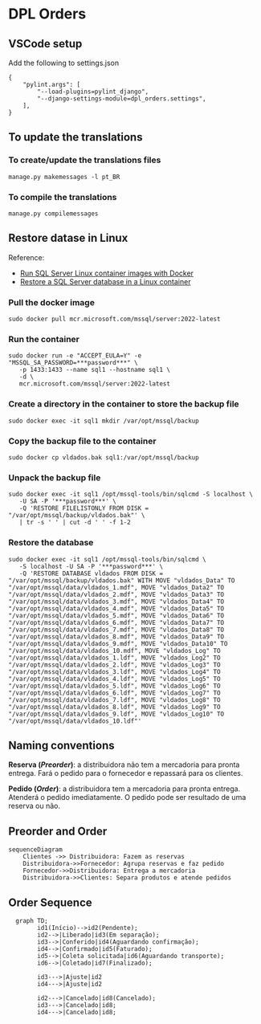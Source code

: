 # DPL Orders

## VSCode setup

Add the following to settings.json

```
{
    "pylint.args": [
        "--load-plugins=pylint_django",
        "--django-settings-module=dpl_orders.settings",
    ],
}
```

## To update the translations

### To create/update the translations files
```
manage.py makemessages -l pt_BR
```

### To compile the translations
```
manage.py compilemessages
```

## Restore datase in Linux

Reference:
* [Run SQL Server Linux container images with Docker](https://learn.microsoft.com/en-us/sql/linux/quickstart-install-connect-docker?view=sql-server-ver16&tabs=cli&pivots=cs1-bash)
* [Restore a SQL Server database in a Linux container](https://learn.microsoft.com/en-us/sql/linux/tutorial-restore-backup-in-sql-server-container?view=sql-server-ver16&tabs=cli)

### Pull the docker image
```
sudo docker pull mcr.microsoft.com/mssql/server:2022-latest
```

### Run the container
```
sudo docker run -e "ACCEPT_EULA=Y" -e "MSSQL_SA_PASSWORD=***password***" \
   -p 1433:1433 --name sql1 --hostname sql1 \
   -d \
   mcr.microsoft.com/mssql/server:2022-latest

```

### Create a directory in the container to store the backup file
```
sudo docker exec -it sql1 mkdir /var/opt/mssql/backup
```

### Copy the backup file to the container
```
sudo docker cp vldados.bak sql1:/var/opt/mssql/backup
```

### Unpack the backup file
```
sudo docker exec -it sql1 /opt/mssql-tools/bin/sqlcmd -S localhost \
   -U SA -P '***password***' \
   -Q 'RESTORE FILELISTONLY FROM DISK = "/var/opt/mssql/backup/vldados.bak"' \
   | tr -s ' ' | cut -d ' ' -f 1-2
```

### Restore the database
```
sudo docker exec -it sql1 /opt/mssql-tools/bin/sqlcmd \
   -S localhost -U SA -P '***password***' \
   -Q 'RESTORE DATABASE vldados FROM DISK = "/var/opt/mssql/backup/vldados.bak" WITH MOVE "vldados_Data" TO "/var/opt/mssql/data/vldados_1.mdf", MOVE "vldados_Data2" TO "/var/opt/mssql/data/vldados_2.mdf", MOVE "vldados_Data3" TO "/var/opt/mssql/data/vldados_3.mdf", MOVE "vldados_Data4" TO "/var/opt/mssql/data/vldados_4.mdf", MOVE "vldados_Data5" TO "/var/opt/mssql/data/vldados_5.mdf", MOVE "vldados_Data6" TO "/var/opt/mssql/data/vldados_6.mdf", MOVE "vldados_Data7" TO "/var/opt/mssql/data/vldados_7.mdf", MOVE "vldados_Data8" TO "/var/opt/mssql/data/vldados_8.mdf", MOVE "vldados_Data9" TO "/var/opt/mssql/data/vldados_9.mdf", MOVE "vldados_Data10" TO "/var/opt/mssql/data/vldados_10.mdf", MOVE "vldados_Log" TO "/var/opt/mssql/data/vldados_1.ldf", MOVE "vldados_Log2" TO "/var/opt/mssql/data/vldados_2.ldf", MOVE "vldados_Log3" TO "/var/opt/mssql/data/vldados_3.ldf", MOVE "vldados_Log4" TO "/var/opt/mssql/data/vldados_4.ldf", MOVE "vldados_Log5" TO "/var/opt/mssql/data/vldados_5.ldf", MOVE "vldados_Log6" TO "/var/opt/mssql/data/vldados_6.ldf", MOVE "vldados_Log7" TO "/var/opt/mssql/data/vldados_7.ldf", MOVE "vldados_Log8" TO "/var/opt/mssql/data/vldados_8.ldf", MOVE "vldados_Log9" TO "/var/opt/mssql/data/vldados_9.ldf", MOVE "vldados_Log10" TO "/var/opt/mssql/data/vldados_10.ldf"'
```

## Naming conventions

**Reserva (*Preorder*)**: a distribuidora não tem a mercadoria para pronta entrega. Fará o pedido para o fornecedor e repassará para os clientes.

**Pedido (*Order*)**: a distribuidora tem a mercadoria para pronta entrega. Atenderá o pedido imediatamente. O pedido pode ser resultado de uma reserva ou não.

## Preorder and Order

```mermaid
sequenceDiagram
    Clientes ->> Distribuidora: Fazem as reservas
    Distribuidora->>Fornecedor: Agrupa reservas e faz pedido
    Fornecedor->>Distribuidora: Entrega a mercadoria
    Distribuidora->>Clientes: Separa produtos e atende pedidos
```

## Order Sequence

```mermaid
  graph TD;
        id1(Início)-->id2(Pendente);
        id2-->|Liberado|id3(Em separação);
        id3-->|Conferido|id4(Aguardando confirmação);
        id4-->|Confirmado|id5(Faturado);
        id5-->|Coleta solicitada|id6(Aguardando transporte);
        id6-->|Coletado|id7(Finalizado);

        id3--->|Ajuste|id2
        id4--->|Ajuste|id2

        id2--->|Cancelado|id8(Cancelado);
        id3--->|Cancelado|id8;
        id4--->|Cancelado|id8;
```
